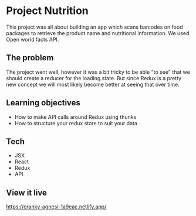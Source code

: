 # Project Nutrition

This project was all about building an app which scans barcodes on food packages to retrieve the product name and nutritional information. We used Open world facts API. 

## The problem
The project went well, however it was a bit tricky to be able "to see" that we should create a reducer for the loading state. But since Redux is a pretty new concept we will most likely become better at seeing that over time. 


## Learning objectives

- How to make API calls around Redux using thunks
- How to structure your redux store to suit your data

## Tech

- JSX
- React
- Redux
- API

## View it live

https://cranky-agnesi-1a9eac.netlify.app/

